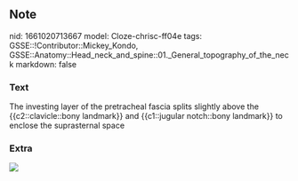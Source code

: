 ## Note
nid: 1661020713667
model: Cloze-chrisc-ff04e
tags: GSSE::!Contributor::Mickey_Kondo, GSSE::Anatomy::Head_neck_and_spine::01._General_topography_of_the_neck
markdown: false

### Text
The investing layer of the pretracheal fascia splits slightly above the {{c2::clavicle::bony landmark}} and {{c1::jugular notch::bony landmark}} to enclose the suprasternal space

### Extra
<img src="070417_0758_DeepCervica1.jpg">

